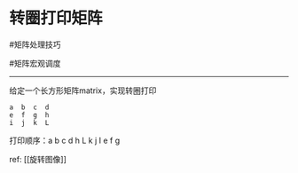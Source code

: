 # 转圈打印矩阵

#矩阵处理技巧 

#矩阵宏观调度 

---

   

给定一个长方形矩阵matrix，实现转圈打印

```
a  b  c  d  
e  f  g  h  
i  j  k  L  
```

打印顺序：a b c d h L k j I e f g


ref: [[旋转图像]]